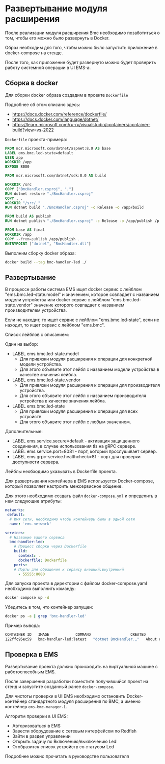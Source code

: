 # Развертывание модуля расширения

После реализации модуля расширения Bmc необходимо позаботиться о том, чтобы его можно было развернуть в Docker.

Образ необходим для того, чтобы можно было запустить приложение в docker-compose на стенде.

После того, как приложение будет развернуто можно будет проверить работу системной операции в UI EMS-a.

## Сборка в docker

Для сборки docker образа создадим в проекте `Dockerfile`

Подробнее об этом описано здесь:

- <https://docs.docker.com/reference/dockerfile/>
- <https://docs.docker.com/language/dotnet/>
- <https://learn.microsoft.com/ru-ru/visualstudio/containers/container-build?view=vs-2022>

`Dockerfile` проекта-примера:

```Dockerfile
FROM mcr.microsoft.com/dotnet/aspnet:8.0 AS base
LABEL ems.bmc.led-state=default
USER app
WORKDIR /app
EXPOSE 8080

FROM mcr.microsoft.com/dotnet/sdk:8.0 AS build

WORKDIR /src
COPY ["BmcHandler.csproj", "."]
RUN dotnet restore "./BmcHandler.csproj"
COPY . .
WORKDIR "/src/."
RUN dotnet build "./BmcHandler.csproj" -c Release -o /app/build

FROM build AS publish
RUN dotnet publish "./BmcHandler.csproj" -c Release -o /app/publish /p:UseAppHost=false

FROM base AS final
WORKDIR /app
COPY --from=publish /app/publish .
ENTRYPOINT ["dotnet", "BmcHandler.dll"]
```

Выполним сборку docker образа:

```bash
docker build --tag bmc-handler-led ./
```

## Развертывание

В процессе работы система EMS ищет docker сервис с лейблом "ems.bmc.led-state.model" и значением,
которое совпадает с названием модели устройства или docker сервис с лейблом "ems.bmc.led-state.vendor" значение которого совпадает с названием производителем устройства.

Eсли не находит, то ищет сервис с лейблом "ems.bmc.led-state", если не находит, то ищет сервис с лейблом "ems.bmc".

Список лейблов с описанием:

Один на выбор:

- LABEL ems.bmc.led-state.model
  - Для привязки модуля расширения к операции для конкретной модели устройства.
  - Для этого объявите этот лейбл с названием модели устройства в качестве значения лейбла.
- LABEL ems.bmc.led-state.vendor
  - Для привязки модуля расширения к операции для производителя устройства.
  - Для этого объявите этот лейбл с названием производителя устройства в качестве значения лейбла.
- LABEL ems.bmc.led-state
  - Для привязки модуля расширения к операции для всех устройств.
  - Для этого объявите этот лейбл с любым значением.

Дополнительные:

- LABEL ems.service.secure=default - активация защищенного соединения, в случае использования tls на gRPC сервере.
- LABEL ems.service.port=8081 - порт, который прослушивает сервер.
- LABEL ems.grpc-service.healthcheck=81 - порт для проверки доступности сервера.

Лейблы необходимо указывать в Dockerfile проекта.

Для развертывания контейнера в EMS используется Docker-compose, который позволяет настроить межсервисное общение.

Для этого необходимо создать файл `docker-compose.yml` и определить в нем следующие атрибуты:

```yaml
networks:
 default:
  # Имя сети, необходимо чтобы контейнеры были в одной сети
  name: 'ems-network'

services:
  # Название вашего сервиса
  bmc-handler-led:
    # Процесс сборки через Dockerfile
    build:
      context: .
      dockerfile: Dockerfile
    ports:
    # Порты для обращения к сервису внешний:внутренний
      - 55555:8080
```

Для запуска проекта в директории с файлом docker-compose.yaml необходимо выполнить команду:

```bash
docker compose up -d
```

Убедитесь в том, что контейнер запущен:

```bash
docker ps -a | grep 'bmc-handler-led'
```

Пример вывода:

```bash
CONTAINER ID   IMAGE            COMMAND                  CREATED              STATUS              PORTS                    NAMES
122ffc95ec59   bmc-handler-led:latest   "dotnet BmcHandler.…"   About a minute ago   Up About a minute   0.0.0.0:42763->8080/tcp   project-bmc-handler-led-1
```

## Проверка в EMS

Развертывание проекта должно происходить на виртуальной машине с работоспособным EMS.

После завершения разработки поместите получившийся проект на стенд и запустите созданный ранее `docker-compose`.

Для чистоты проверки в UI EMS необходимо остановить Docker-контейнер стандартного модуля расширения по BMC, а именно контейнер `ems-bmc-manager-1`.

Алгоритм проверки в UI EMS:

- Авторизоваться в EMS
- Завести оборудование с сетевым интерфейсом по Redfish
- Зайти в раздел управлении
- Открыть задачу по Включению/выключению Led
- Отобразится список устройств со статусом Led

Подробнее можно прочитать в руководстве пользователя
